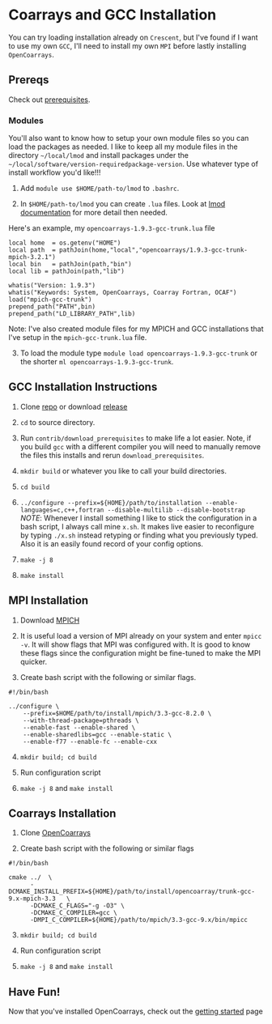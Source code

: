 # Coarrays and GCC Installation

You can try loading installation already on `Crescent`, but I've found if I want
to use my own `GCC`, I'll need to install my own `MPI` before lastly installing
`OpenCoarrays`.

## Prereqs

Check out [prerequisites](https://github.com/sourceryinstitute/OpenCoarrays/blob/master/INSTALL.md#developer-build-and-install).

### Modules
You'll also want to know how to setup your own module files so you can load the
packages as needed. I like to keep all my module files in the directory
`~/local/lmod` and install packages under the `~/local/software/version-requiredpackage-version`.
Use whatever type of install workflow you'd like!!!

1. Add `module use $HOME/path-to/lmod` to `.bashrc`.

2. In `$HOME/path-to/lmod` you can create `.lua` files. Look  at
   [lmod documentation](https://lmod.readthedocs.io/en/latest/015_writing_modules.html)
   for more detail then needed.


Here's an example, my `opencoarrays-1.9.3-gcc-trunk.lua` file
```
local home  = os.getenv("HOME")
local path  = pathJoin(home,"local","opencoarrays/1.9.3-gcc-trunk-mpich-3.2.1")
local bin   = pathJoin(path,"bin")
local lib = pathJoin(path,"lib")

whatis("Version: 1.9.3")
whatis("Keywords: System, OpenCoarrays, Coarray Fortran, OCAF")
load("mpich-gcc-trunk")
prepend_path("PATH",bin)
prepend_path("LD_LIBRARY_PATH",lib)
```
Note: I've also created module files for my MPICH and GCC installations that
      I've setup in the `mpich-gcc-trunk.lua` file.

3. To load the module type `module load opencoarrays-1.9.3-gcc-trunk` or the
   shorter `ml opencoarrays-1.9.3-gcc-trunk`.

## GCC Installation Instructions

1. Clone [repo](https://github.com/gcc-mirror/gcc) or download [release](https://github.com/gcc-mirror/gcc/releases)

2. `cd` to source directory.

3. Run `contrib/download_prerequisites` to make life a lot easier. Note, if you
   build `gcc` with a different compiler you will need to manually remove the
   files this installs and rerun `download_prerequisites`.

4. `mkdir build` or whatever you like to call your build directories.

5. `cd build`

6. `../configure --prefix=${HOME}/path/to/installation --enable-languages=c,c++,fortran --disable-multilib --disable-bootstrap`
   *NOTE*: Whenever I install something I like to stick the configuration in a
   	   bash script, I always call mine `x.sh`. It makes live easier to
	   reconfigure by typing `./x.sh` instead retyping or finding what you
	   previously typed. Also it is an easily found record of your config
	   options.

7. `make -j 8`

8. `make install`


## MPI Installation

1. Download [MPICH](https://www.mpich.org/downloads/)

2. It is useful load a version of MPI already on your system and enter
   `mpicc -v`. It will show flags that MPI was configured with. It is good to
   know these flags since the configuration might be fine-tuned to make the MPI
   quicker.

3. Create bash script with the following or similar flags.

```
#!/bin/bash

../configure \
    --prefix=$HOME/path/to/install/mpich/3.3-gcc-8.2.0 \
    --with-thread-package=pthreads \
    --enable-fast --enable-shared \
    --enable-sharedlibs=gcc --enable-static \
    --enable-f77 --enable-fc --enable-cxx
```

4. `mkdir build; cd build`

5. Run configuration script

6. `make -j 8` and `make install`


## Coarrays Installation

1. Clone [OpenCoarrays](https://github.com/sourceryinstitute/OpenCoarrays)

2. Create bash script with the following or similar flags
```
#!/bin/bash

cmake ../  \
      -DCMAKE_INSTALL_PREFIX=${HOME}/path/to/install/opencoarray/trunk-gcc-9.x-mpich-3.3   \
      -DCMAKE_C_FLAGS="-g -O3" \
      -DCMAKE_C_COMPILER=gcc \
      -DMPI_C_COMPILER=${HOME}/path/to/mpich/3.3-gcc-9.x/bin/mpicc
```

3. `mkdir build; cd build`

4. Run configuration script

5. `make -j 8` and `make install`

## Have Fun!

Now that you've installed OpenCoarrays, check out the
[getting started](https://github.com/sourceryinstitute/OpenCoarrays/blob/master/GETTING_STARTED.md)
page